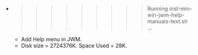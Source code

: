 * >>>>>>>>> Running inst-min-win-jwm-help-manuals-text.sh ...
  * Add Help menu in JWM.
  * Disk size = 2724376K. Space Used = 28K.
